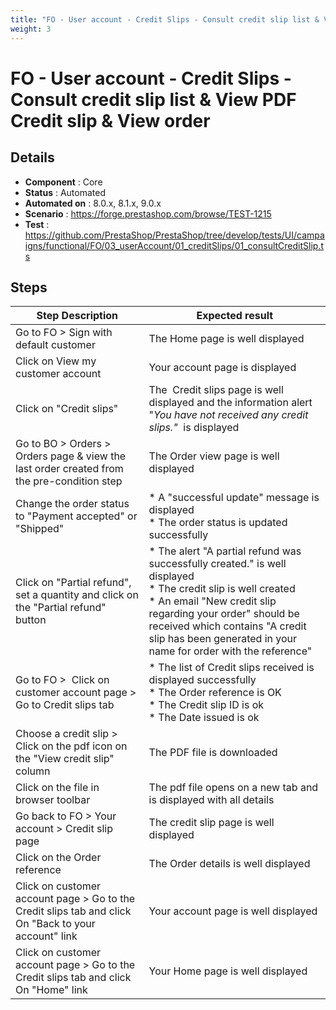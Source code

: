 ```yaml
---
title: "FO - User account - Credit Slips - Consult credit slip list & View PDF Credit slip & View order"
weight: 3
---
```


# FO - User account - Credit Slips - Consult credit slip list & View PDF Credit slip & View order
## Details
* **Component** : Core
* **Status** : Automated
* **Automated on** : 8.0.x, 8.1.x, 9.0.x
* **Scenario** : https://forge.prestashop.com/browse/TEST-1215
* **Test** : https://github.com/PrestaShop/PrestaShop/tree/develop/tests/UI/campaigns/functional/FO/03_userAccount/01_creditSlips/01_consultCreditSlip.ts

## Steps
| Step Description | Expected result |
| ----- | ----- |
| Go to FO > Sign with default customer | The Home page is well displayed |
| Click on View my customer account | Your account page is displayed |
| Click on "Credit slips" | The  Credit slips page is well displayed and the information alert "_You have not received any credit slips."_  is displayed |
| Go to BO > Orders > Orders page & view the last order created from the pre-condition step | The Order view page is well displayed |
| Change the order status to "Payment accepted" or "Shipped" | * A "successful update" message is displayed<br> * The order status is updated successfully |
| Click on "Partial refund", set a quantity and click on the "Partial refund" button | * The alert "A partial refund was successfully created." is well displayed<br> * The credit slip is well created<br> * An email "New credit slip regarding your order" should be received which contains "A credit slip has been generated in your name for order with the reference" |
| Go to FO >  Click on customer account page > Go to Credit slips tab | * The list of Credit slips received is displayed successfully<br> * The Order reference is OK<br> * The Credit slip ID is ok<br> * The Date issued is ok |
| Choose a credit slip > Click on the pdf icon on the "View credit slip" column | The PDF file is downloaded |
| Click on the file in browser toolbar | The pdf file opens on a new tab and is displayed with all details |
| Go back to FO > Your account > Credit slip page | The credit slip page is well displayed |
| Click on the Order reference | The Order details is well displayed |
| Click on customer account page > Go to the Credit slips tab and click On "Back to your account" link | Your account page is well displayed |
| Click on customer account page > Go to the Credit slips tab and click On "Home" link | Your Home page is well displayed |

